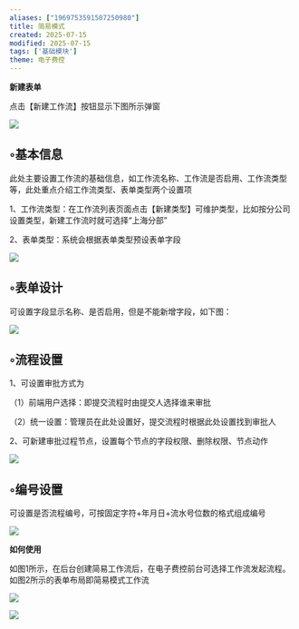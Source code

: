 ```yaml
---
aliases: ["1969753591507250980"]
title: 简易模式
created: 2025-07-15
modified: 2025-07-15
tags: ['基础模块']
theme: 电子费控
---
```


**新建表单**

点击【新建工作流】按钮显示下图所示弹窗

![](63e1b477cf58290328b348923a12af45.jpg)

## ◦基本信息

此处主要设置工作流的基础信息，如工作流名称、工作流是否启用、工作流类型等，此处重点介绍工作流类型、表单类型两个设置项

1、工作流类型：在工作流列表页面点击【新建类型】可维护类型，比如按分公司设置类型，新建工作流时就可选择“上海分部”

2、表单类型：系统会根据表单类型预设表单字段

![](e1c4d0f74ea72082fd230a9100677c85.jpg)

## ◦表单设计

可设置字段显示名称、是否启用，但是不能新增字段，如下图：

![](2b4272200e6caaa0486100cbf901c6ff.jpg)

## ◦流程设置

1、可设置审批方式为

（1）前端用户选择：即提交流程时由提交人选择谁来审批

（2）统一设置：管理员在此处设置好，提交流程时根据此处设置找到审批人

2、可新建审批过程节点，设置每个节点的字段权限、删除权限、节点动作

![](6f475b1753ef9f8e8b9552c7e4e97dba.jpg)

## ◦编号设置

可设置是否流程编号，可按固定字符+年月日+流水号位数的格式组成编号

![](37e96744ae9babde32c854a4c5bb3377.jpg)

**如何使用**

如图1所示，在后台创建简易工作流后，在电子费控前台可选择工作流发起流程。如图2所示的表单布局即简易模式工作流

![](c4a9c127b82b1e37099b5666e415fa76.jpg)

![](67f2d0f1b54724958a91e6179aab4f97.jpg)